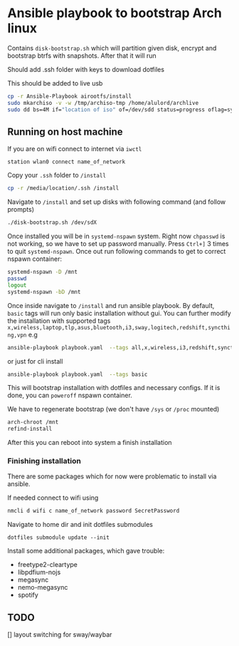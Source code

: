 # Ansible playbook to bootstrap Arch linux

Contains `disk-bootstrap.sh` which will partition given disk, encrypt and bootstrap btrfs with snapshots. After that it will run

Should add .ssh folder with keys to download dotfiles

This should be added to live usb 

```bash
cp -r Ansible-Playbook airootfs/install 
sudo mkarchiso -v -w /tmp/archiso-tmp /home/alulord/archlive
sudo dd bs=4M if="location of iso" of=/dev/sdd status=progress oflag=sync
```

## Running on host machine

If you are on wifi connect to internet via `iwctl`

```iwctl
station wlan0 connect name_of_network
```

Copy your `.ssh` folder to `/install`

```bash
cp -r /media/location/.ssh /install
```

Navigate to `/install` and set up disks with following command (and follow prompts) 

```bash
./disk-bootstrap.sh /dev/sdX
```

Once installed you will be in `systemd-nspawn` system. Right now `chpasswd` is not working, so we have to set up password manually. Press `Ctrl+]` 3 times to quit `systemd-nspawn`. Once out run following commands to get to correct nspawn container:

```bash
systemd-nspawn -D /mnt
passwd
logout
systemd-nspawn -bD /mnt
``` 

Once inside navigate to `/install` and run ansible playbook. By default, `basic` tags will run only basic installation without gui. You can further modify the installation with supported tags `x,wireless,laptop,tlp,asus,bluetooth,i3,sway,logitech,redshift,syncthing,vpn` e.g

```bash
ansible-playbook playbook.yaml  --tags all,x,wireless,i3,redshift,syncthing,vpn
```

or just for cli install

```bash
ansible-playbook playbook.yaml  --tags basic
```


This will bootstrap installation with dotfiles and necessary configs. If it is done, you can `poweroff` nspawn container.

We have to regenerate bootstrap (we don't have `/sys` or `/proc` mounted)

```bash
arch-chroot /mnt
refind-install
```

After this you can reboot into system a finish installation

### Finishing installation

There are some packages which for now were problematic to install via ansible.

If needed connect to wifi using

```bash
nmcli d wifi c name_of_network password SecretPassword
```

Navigate to home dir and init dotfiles submodules

```
dotfiles submodule update --init
```

Install some additional packages, which gave trouble:

* freetype2-cleartype
* libpdfium-nojs
* megasync
* nemo-megasync
* spotify

## TODO

[] layout switching for sway/waybar
